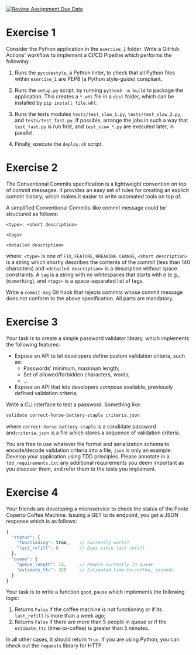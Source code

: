 [![Review Assignment Due Date](https://classroom.github.com/assets/deadline-readme-button-24ddc0f5d75046c5622901739e7c5dd533143b0c8e959d652212380cedb1ea36.svg)](https://classroom.github.com/a/gsWy35qJ)
# Exercise 1
Consider the Python application in the `exercise_1` folder. Write a GitHub Actions' workflow to implement a CI/CD Pipeline which performs the following:

1. Runs the `pycodestyle`, a Python linter, to check that all Python files within `exercise_1` are PEP8 (a Python style-guide) compliant.

2. Runs the `setup.py` script, by running `python3 -m build` to package the application. This creates a `*.whl` file in a `dist` folder, which can be installed by `pip install file.whl`.

3. Runs the tests modules `tests/test_slow_1.py`, `tests/test_slow_2.py`, and `tests/test_fast.py`. If possible, arrange the jobs in such a way that `test_fast.py` is run first, and `test_slow_*.py` are executed later, in parallel.

4. Finally, execute the `deploy.sh` script.

# Exercise 2
The Conventional Commits specification is a lightweight convention on top of commit messages. It provides an easy set of rules for creating an explicit commit history; which makes it easier to write automated tools on top of.

A simplified Conventional Commits-like commit message could be structured as follows:

```
<type>: <short description>

<tags>

<detailed description>
```

where: `<type>` is one of `FIX`, `FEATURE`, `BREAKING CHANGE`, `<short description>` is a string which shortly describes the contents of the commit (less than 140 characters) and `<detailed description>` is a description without space constraints. A `tag` is a string with no whitespaces that starts with `@` (e.g., `@something`), and `<tags>` is a space-separated list of tags.

Write a `commit-msg` Git hook that rejects commits whose commit message does not conform to the above specification. All parts are mandatory.

# Exercise 3
Your task is to create a simple password validator library, which implements the following features:

- Expose an API to let developers define custom validation criteria, such as:
	- Passwords' minimum, maximum length; 
	- Set of allowed/forbidden characters, words;
	- ...
- Expose an API that lets developers _compose_ available, previously defined validation criteria;

Write a CLI interface to test a password. Something like:
```bash
validate correct-horse-battery-staple criteria.json
``` 

where `correct-horse-battery-staple` is a candidate password and`criteria.json` is a file which stores a sequence of validation criteria. 

You are free to use whatever file format and serialization schema to encode/decode validation criteria into a file, `json` is only an example. Develop your application using TDD principles. Please annotate in a `tdd_requirements.txt` any additional requirements you deem important as you discover them, and refer them to the tests you implement.

# Exercise 4
Your friends are developing a microservice to check the status of the Ponte Coperto Coffee Machine. Issuing a GET to its endpoint, you get a JSON response which is as follows:

```javascript
{
  "status": {
    "functioning": true,	// Currently works?
    "last_refill": 8		// Days since last refill
  },
  "queue": {
    "queue_length": 12,		// People currently in queue
    "estimate_ttc": 320		// Estimated time-to-coffee, seconds
  }
}
```

Your task is to write a function `good_pause` which implements the following logic:

1. Returns `False` if the coffee machine is not functioning or if its `last_refill` is more than a week ago; 
2. Returns `False` if there are more than 5 people in queue or if the `estimate_ttc` (time-to-coffee) is greater than 5 minutes.

In all other cases, it should return `True`. If you are using Python, you can check out the `requests` library for HTTP.
